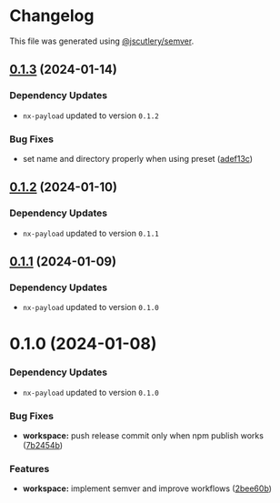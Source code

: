 # Changelog

This file was generated using [@jscutlery/semver](https://github.com/jscutlery/semver).

## [0.1.3](https://github.com/codeware-sthlm/nx-plugins/compare/create-nx-payload-0.1.2...create-nx-payload-0.1.3) (2024-01-14)

### Dependency Updates

* `nx-payload` updated to version `0.1.2`

### Bug Fixes

* set name and directory properly when using preset ([adef13c](https://github.com/codeware-sthlm/nx-plugins/commit/adef13c3e81a32f0ce71ec26950e86b5b6a79abe))



## [0.1.2](https://github.com/codeware-sthlm/nx-plugins/compare/create-nx-payload-0.1.1...create-nx-payload-0.1.2) (2024-01-10)

### Dependency Updates

* `nx-payload` updated to version `0.1.1`


## [0.1.1](https://github.com/codeware-sthlm/nx-plugins/compare/create-nx-payload-0.1.0...create-nx-payload-0.1.1) (2024-01-09)

### Dependency Updates

* `nx-payload` updated to version `0.1.0`


# 0.1.0 (2024-01-08)

### Dependency Updates

* `nx-payload` updated to version `0.1.0`

### Bug Fixes

* **workspace:** push release commit only when npm publish works ([7b2454b](https://github.com/codeware-sthlm/nx-plugins/commit/7b2454b1f5ed7458a060182a47f5d8593d195ed0))


### Features

* **workspace:** implement semver and improve workflows ([2bee60b](https://github.com/codeware-sthlm/nx-plugins/commit/2bee60bfd1e1e03ca83725a76e32a80be13ef7f0))
